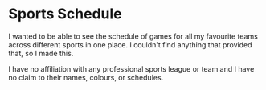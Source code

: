 # Sports Schedule

I wanted to be able to see the schedule of games for all my favourite teams across different sports in one place.
I couldn't find anything that provided that, so I made this.

I have no affiliation with any professional sports league or team and I have no claim to their names, colours, or schedules.
